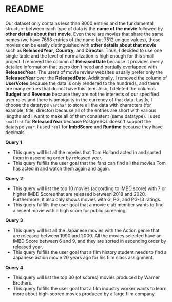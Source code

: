 # README

Our dataset only contains less than 8000 entries and the fundamental structure between each type of data is the **name of the movie** followed by **other details about that movie**. Even there are movies that share the same names (we have 7668 entries of the name but 7512 unique values), those movies can be easily distinguished with **other details about that movie** such as **ReleasedYear**, **Country,** and **Director**. Thus, I decided to use one single table and the level of normalization is high enough for this small project. I removed the column of **ReleasedDate** because it provides overly detailed information that users don't need and partially overlapped with **ReleasedYear**. The users of movie review websites usually prefer only the **ReleasedYear** over the **ReleasedDate**. Additionally, I removed the column of **UserVotes** because the data is only rendered to the hundreds, and there are many entries that do not have this item. Also, I deleted the columns **Budget** and **Revenue** because they are not the interests of our specified user roles and there is ambiguity in the currency of that data. Lastly, I choose the datatype `varchar` to store all the data with characters (for example, title, director) because all of the entries are short with various lengths and I want to make all of them consistent (same datatype). I used `smallint` for **ReleasedYear** because PostgreSQL doesn't support the datatype `year`. I used `real` for **ImbdScore** and **Runtime** because they have decimals.

**Query 1**

- This query will list all the movies that Tom Holland acted in and sorted them in ascending order by released year.
- This query fulfills the user goal that the fans can find all the movies Tom has acted in and watch them again and again.

**Query 2**

- This query will list the top 10 movies (according to IMBD score) with 7 or higher IMBD Scores that are released between 2018 and 2020. Furthermore, it also only shows movies with G, PG, and PG-13 ratings.
- This query fulfills the user goal that a movie club member wants to find a recent movie with a high score for public screening.

**Query 3**

- This query will list all the Japanese movies with the Action genre that are released between 1990 and 2000. All the movies selected have an IMBD Score between 6 and 9, and they are sorted in ascending order by released year.
- This query fulfills the user goal that a film history student needs to find a Japanese action movie 20 years ago for his film class assignment.

**Query 4**

- This query will list the top 30 (of scores) movies produced by Warner Brothers.
- This query fulfills the user goal that a film industry worker wants to learn more about high-scored movies produced by a large film company.